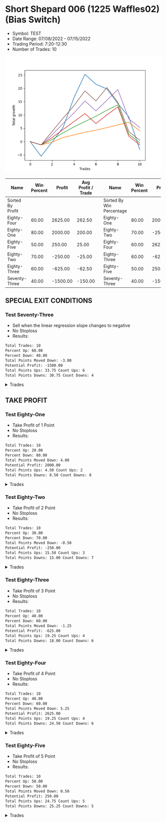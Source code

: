 # Short Shepard 006 (1225 Waffles02) (Bias Switch)
- Symbol: TEST
- Date Range: 07/08/2022 - 07/15/2022
- Trading Period: 7:20-12:30
- Number of Trades: 10

![Plot](ShortShepard006(1225Waffles02)TEST(BiasSwitch).png)

| Name | Win Percent | Profit | Avg Profit / Trade |     | Name | Win Percent | Profit | Avg Profit / Trade |
| ---- | ----------- | ------ | ------------------ | --- | ---- | ----------- | ------ | ------------------ |
| Sorted By <br> Profit | | | | | Sorted By <br> Win Percentage ||||
| Eighty-Four | 60.00 | 2625.00 | 262.50 |     | Eighty-One | 80.00 | 2000.00 | 200.00 |
| Eighty-One | 80.00 | 2000.00 | 200.00 |     | Eighty-Two | 70.00 | -250.00 | -25.00 |
| Eighty-Five | 50.00 | 250.00 | 25.00 |     | Eighty-Four | 60.00 | 2625.00 | 262.50 |
| Eighty-Two | 70.00 | -250.00 | -25.00 |     | Eighty-Three | 60.00 | -625.00 | -62.50 |
| Eighty-Three | 60.00 | -625.00 | -62.50 |     | Eighty-Five | 50.00 | 250.00 | 25.00 |
| Seventy-Three | 40.00 | -1500.00 | -150.00 |     | Seventy-Three | 40.00 | -1500.00 | -150.00 |

## SPECIAL EXIT CONDITIONS 

### Test Seventy-Three
* Sell when the linear regression slope changes to negative
* No Stoploss
* Results:
```
Total Trades: 10
Percent Up: 60.00
Percent Down: 40.00
Total Points Moved Down: -3.00
Potential Profit: -1500.00
Total Points Ups: 33.75 Count Ups: 6
Total Points Downs: 30.75 Count Downs: 4
```

<details><summary>Trades</summary>

<code>In: 2022-07-08 11:55:00		Out: 2022-07-08 12:00:05		Total Position Time: 05:05		Total Move Down: -5.50		Total to Date: -5.50</code> <br />
<code>In: 2022-07-08 12:10:00		Out: 2022-07-08 12:39:55		Total Position Time: 29:55		Total Move Down: 5.25		Total to Date: -0.25</code> <br />
<code>In: 2022-07-08 12:25:00		Out: 2022-07-08 12:50:00		Total Position Time: 25:00		Total Move Down: 5.50		Total to Date: 5.25</code> <br />
<code>In: 2022-07-11 11:00:00		Out: 2022-07-11 11:29:55		Total Position Time: 29:55		Total Move Down: 11.25		Total to Date: 16.50</code> <br />
<code>In: 2022-07-11 11:05:00		Out: 2022-07-11 11:34:55		Total Position Time: 29:55		Total Move Down: 8.75		Total to Date: 25.25</code> <br />
<code>In: 2022-07-12 08:45:00		Out: 2022-07-12 09:14:55		Total Position Time: 29:55		Total Move Down: -3.75		Total to Date: 21.50</code> <br />
<code>In: 2022-07-12 09:55:00		Out: 2022-07-12 10:00:05		Total Position Time: 05:05		Total Move Down: -1.75		Total to Date: 19.75</code> <br />
<code>In: 2022-07-13 10:20:00		Out: 2022-07-13 10:49:55		Total Position Time: 29:55		Total Move Down: -5.50		Total to Date: 14.25</code> <br />
<code>In: 2022-07-14 11:55:00		Out: 2022-07-14 12:00:05		Total Position Time: 05:05		Total Move Down: -5.00		Total to Date: 9.25</code> <br />
<code>In: 2022-07-14 12:10:00		Out: 2022-07-14 12:25:05		Total Position Time: 15:05		Total Move Down: -12.25		Total to Date: -3.00</code> <br />


</details>

## TAKE PROFIT

### Test Eighty-One
* Take Profit of 1 Point
* No Stoploss
* Results:
```
Total Trades: 10
Percent Up: 20.00
Percent Down: 80.00
Total Points Moved Down: 4.00
Potential Profit: 2000.00
Total Points Ups: 4.50 Count Ups: 2
Total Points Downs: 8.50 Count Downs: 8
```

<details><summary>Trades</summary>

<code>In: 2022-07-08 11:55:00		Out: 2022-07-08 12:24:55		Total Position Time: 29:55		Total Move Down: -1.25		Total to Date: -1.25</code> <br />
<code>In: 2022-07-08 12:10:00		Out: 2022-07-08 12:10:10		Total Position Time: 00:10		Total Move Down: 1.00		Total to Date: -0.25</code> <br />
<code>In: 2022-07-08 12:25:00		Out: 2022-07-08 12:25:15		Total Position Time: 00:15		Total Move Down: 1.75		Total to Date: 1.50</code> <br />
<code>In: 2022-07-11 11:00:00		Out: 2022-07-11 11:00:50		Total Position Time: 00:50		Total Move Down: 1.00		Total to Date: 2.50</code> <br />
<code>In: 2022-07-11 11:05:00		Out: 2022-07-11 11:08:15		Total Position Time: 03:15		Total Move Down: 1.00		Total to Date: 3.50</code> <br />
<code>In: 2022-07-12 08:45:00		Out: 2022-07-12 08:46:15		Total Position Time: 01:15		Total Move Down: 0.75		Total to Date: 4.25</code> <br />
<code>In: 2022-07-12 09:55:00		Out: 2022-07-12 09:56:30		Total Position Time: 01:30		Total Move Down: 1.00		Total to Date: 5.25</code> <br />
<code>In: 2022-07-13 10:20:00		Out: 2022-07-13 10:20:25		Total Position Time: 00:25		Total Move Down: 1.00		Total to Date: 6.25</code> <br />
<code>In: 2022-07-14 11:55:00		Out: 2022-07-14 12:07:50		Total Position Time: 12:50		Total Move Down: 1.00		Total to Date: 7.25</code> <br />
<code>In: 2022-07-14 12:10:00		Out: 2022-07-14 12:39:55		Total Position Time: 29:55		Total Move Down: -3.25		Total to Date: 4.00</code> <br />


</details>

### Test Eighty-Two
* Take Profit of 2 Point
* No Stoploss
* Results:
```
Total Trades: 10
Percent Up: 30.00
Percent Down: 70.00
Total Points Moved Down: -0.50
Potential Profit: -250.00
Total Points Ups: 15.50 Count Ups: 3
Total Points Downs: 15.00 Count Downs: 7
```

<details><summary>Trades</summary>

<code>In: 2022-07-08 11:55:00		Out: 2022-07-08 12:24:55		Total Position Time: 29:55		Total Move Down: -1.25		Total to Date: -1.25</code> <br />
<code>In: 2022-07-08 12:10:00		Out: 2022-07-08 12:25:20		Total Position Time: 15:20		Total Move Down: 2.00		Total to Date: 0.75</code> <br />
<code>In: 2022-07-08 12:25:00		Out: 2022-07-08 12:25:20		Total Position Time: 00:20		Total Move Down: 2.50		Total to Date: 3.25</code> <br />
<code>In: 2022-07-11 11:00:00		Out: 2022-07-11 11:01:50		Total Position Time: 01:50		Total Move Down: 2.25		Total to Date: 5.50</code> <br />
<code>In: 2022-07-11 11:05:00		Out: 2022-07-11 11:09:15		Total Position Time: 04:15		Total Move Down: 2.00		Total to Date: 7.50</code> <br />
<code>In: 2022-07-12 08:45:00		Out: 2022-07-12 08:55:10		Total Position Time: 10:10		Total Move Down: 2.00		Total to Date: 9.50</code> <br />
<code>In: 2022-07-12 09:55:00		Out: 2022-07-12 10:03:10		Total Position Time: 08:10		Total Move Down: 2.25		Total to Date: 11.75</code> <br />
<code>In: 2022-07-13 10:20:00		Out: 2022-07-13 10:21:15		Total Position Time: 01:15		Total Move Down: 2.00		Total to Date: 13.75</code> <br />
<code>In: 2022-07-14 11:55:00		Out: 2022-07-14 12:24:55		Total Position Time: 29:55		Total Move Down: -11.00		Total to Date: 2.75</code> <br />
<code>In: 2022-07-14 12:10:00		Out: 2022-07-14 12:39:55		Total Position Time: 29:55		Total Move Down: -3.25		Total to Date: -0.50</code> <br />


</details>

### Test Eighty-Three
* Take Profit of 3 Point
* No Stoploss
* Results:
```
Total Trades: 10
Percent Up: 40.00
Percent Down: 60.00
Total Points Moved Down: -1.25
Potential Profit: -625.00
Total Points Ups: 19.25 Count Ups: 4
Total Points Downs: 18.00 Count Downs: 6
```

<details><summary>Trades</summary>

<code>In: 2022-07-08 11:55:00		Out: 2022-07-08 12:24:55		Total Position Time: 29:55		Total Move Down: -1.25		Total to Date: -1.25</code> <br />
<code>In: 2022-07-08 12:10:00		Out: 2022-07-08 12:31:25		Total Position Time: 21:25		Total Move Down: 2.75		Total to Date: 1.50</code> <br />
<code>In: 2022-07-08 12:25:00		Out: 2022-07-08 12:31:20		Total Position Time: 06:20		Total Move Down: 3.00		Total to Date: 4.50</code> <br />
<code>In: 2022-07-11 11:00:00		Out: 2022-07-11 11:02:20		Total Position Time: 02:20		Total Move Down: 3.00		Total to Date: 7.50</code> <br />
<code>In: 2022-07-11 11:05:00		Out: 2022-07-11 11:09:55		Total Position Time: 04:55		Total Move Down: 3.00		Total to Date: 10.50</code> <br />
<code>In: 2022-07-12 08:45:00		Out: 2022-07-12 09:14:55		Total Position Time: 29:55		Total Move Down: -3.75		Total to Date: 6.75</code> <br />
<code>In: 2022-07-12 09:55:00		Out: 2022-07-12 10:03:30		Total Position Time: 08:30		Total Move Down: 3.25		Total to Date: 10.00</code> <br />
<code>In: 2022-07-13 10:20:00		Out: 2022-07-13 10:33:20		Total Position Time: 13:20		Total Move Down: 3.00		Total to Date: 13.00</code> <br />
<code>In: 2022-07-14 11:55:00		Out: 2022-07-14 12:24:55		Total Position Time: 29:55		Total Move Down: -11.00		Total to Date: 2.00</code> <br />
<code>In: 2022-07-14 12:10:00		Out: 2022-07-14 12:39:55		Total Position Time: 29:55		Total Move Down: -3.25		Total to Date: -1.25</code> <br />


</details>

### Test Eighty-Four
* Take Profit of 4 Point
* No Stoploss
* Results:
```
Total Trades: 10
Percent Up: 40.00
Percent Down: 60.00
Total Points Moved Down: 5.25
Potential Profit: 2625.00
Total Points Ups: 19.25 Count Ups: 4
Total Points Downs: 24.50 Count Downs: 6
```

<details><summary>Trades</summary>

<code>In: 2022-07-08 11:55:00		Out: 2022-07-08 12:24:55		Total Position Time: 29:55		Total Move Down: -1.25		Total to Date: -1.25</code> <br />
<code>In: 2022-07-08 12:10:00		Out: 2022-07-08 12:31:55		Total Position Time: 21:55		Total Move Down: 3.75		Total to Date: 2.50</code> <br />
<code>In: 2022-07-08 12:25:00		Out: 2022-07-08 12:31:30		Total Position Time: 06:30		Total Move Down: 4.25		Total to Date: 6.75</code> <br />
<code>In: 2022-07-11 11:00:00		Out: 2022-07-11 11:02:40		Total Position Time: 02:40		Total Move Down: 4.00		Total to Date: 10.75</code> <br />
<code>In: 2022-07-11 11:05:00		Out: 2022-07-11 11:10:15		Total Position Time: 05:15		Total Move Down: 4.50		Total to Date: 15.25</code> <br />
<code>In: 2022-07-12 08:45:00		Out: 2022-07-12 09:14:55		Total Position Time: 29:55		Total Move Down: -3.75		Total to Date: 11.50</code> <br />
<code>In: 2022-07-12 09:55:00		Out: 2022-07-12 10:06:00		Total Position Time: 11:00		Total Move Down: 4.00		Total to Date: 15.50</code> <br />
<code>In: 2022-07-13 10:20:00		Out: 2022-07-13 10:39:25		Total Position Time: 19:25		Total Move Down: 4.00		Total to Date: 19.50</code> <br />
<code>In: 2022-07-14 11:55:00		Out: 2022-07-14 12:24:55		Total Position Time: 29:55		Total Move Down: -11.00		Total to Date: 8.50</code> <br />
<code>In: 2022-07-14 12:10:00		Out: 2022-07-14 12:39:55		Total Position Time: 29:55		Total Move Down: -3.25		Total to Date: 5.25</code> <br />


</details>

### Test Eighty-Five
* Take Profit of 5 Point
* No Stoploss
* Results:
```
Total Trades: 10
Percent Up: 50.00
Percent Down: 50.00
Total Points Moved Down: 0.50
Potential Profit: 250.00
Total Points Ups: 24.75 Count Ups: 5
Total Points Downs: 25.25 Count Downs: 5
```

<details><summary>Trades</summary>

<code>In: 2022-07-08 11:55:00		Out: 2022-07-08 12:24:55		Total Position Time: 29:55		Total Move Down: -1.25		Total to Date: -1.25</code> <br />
<code>In: 2022-07-08 12:10:00		Out: 2022-07-08 12:33:25		Total Position Time: 23:25		Total Move Down: 5.00		Total to Date: 3.75</code> <br />
<code>In: 2022-07-08 12:25:00		Out: 2022-07-08 12:32:35		Total Position Time: 07:35		Total Move Down: 5.00		Total to Date: 8.75</code> <br />
<code>In: 2022-07-11 11:00:00		Out: 2022-07-11 11:03:45		Total Position Time: 03:45		Total Move Down: 4.75		Total to Date: 13.50</code> <br />
<code>In: 2022-07-11 11:05:00		Out: 2022-07-11 11:10:20		Total Position Time: 05:20		Total Move Down: 5.50		Total to Date: 19.00</code> <br />
<code>In: 2022-07-12 08:45:00		Out: 2022-07-12 09:14:55		Total Position Time: 29:55		Total Move Down: -3.75		Total to Date: 15.25</code> <br />
<code>In: 2022-07-12 09:55:00		Out: 2022-07-12 10:07:05		Total Position Time: 12:05		Total Move Down: 5.00		Total to Date: 20.25</code> <br />
<code>In: 2022-07-13 10:20:00		Out: 2022-07-13 10:49:55		Total Position Time: 29:55		Total Move Down: -5.50		Total to Date: 14.75</code> <br />
<code>In: 2022-07-14 11:55:00		Out: 2022-07-14 12:24:55		Total Position Time: 29:55		Total Move Down: -11.00		Total to Date: 3.75</code> <br />
<code>In: 2022-07-14 12:10:00		Out: 2022-07-14 12:39:55		Total Position Time: 29:55		Total Move Down: -3.25		Total to Date: 0.50</code> <br />


</details>